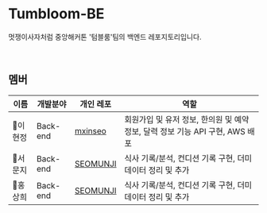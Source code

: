 # Tumbloom-BE
멋쟁이사자처럼 중앙해커톤 '텀블룸'팀의 백엔드 레포지토리입니다.

<br/>

## 멤버
| 이름     | 개발분야  | 개인 레포                                         | 역할                    |
| -------- | --------- | ------------------------------------------------- | ------------------------- |
| 🍎이현정 | Back-end | [mxinseo](https://github.com/mxinseo)  | 회원가입 및 유저 정보, 한의원 및 예약 정보, 달력 정보 기능 API 구현, AWS 배포         |
| 🍎서문지 | Back-end | [SEOMUNJI](https://github.com/SEOMUNJI)  | 식사 기록/분석, 컨디션 기록 구현, 더미데이터 정리 및 추가 |
| 🍎홍상희 | Back-end | [SEOMUNJI](https://github.com/SEOMUNJI)  | 식사 기록/분석, 컨디션 기록 구현, 더미데이터 정리 및 추가 |

<br/>
